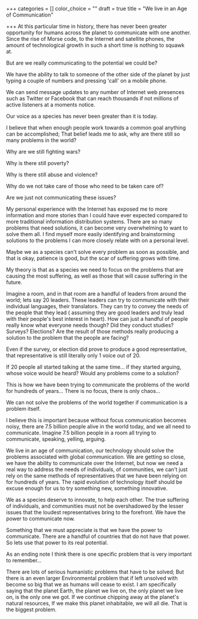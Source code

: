 +++
categories = []
color_choice = ""
draft = true
title = "We live in an Age of Communication"

+++
At this particular time in history, there has never been greater opportunity for humans across the planet to communicate with one another. Since the rise of Morse code, to the Internet and satellite phones, the amount of technological growth in such a short time is nothing to squawk at.

But are we really communicating to the potential we could be?

We have the ability to talk to someone of the other side of the planet by just typing a couple of numbers and pressing 'call' on a mobile phone.

We can send message updates to any number of Internet web presences such as Twitter or Facebook that can reach thousands if not millions of active listeners at a moments notice.

Our voice as a species has never been greater than it is today.

I believe that when enough people work towards a common goal anything can be accomplished; That belief leads me to ask, why are there still so many problems in the world?

Why are we still fighting wars?

Why is there still poverty?

Why is there still abuse and violence?

Why do we not take care of those who need to be taken care of?

Are we just not communicating these issues?

My personal experience with the Internet has exposed me to more information and more stories than I could have ever expected compared to more traditional information distribution systems. There are so many problems that need solutions, it can become very overwhelming to want to solve them all. I find myself more easily identifying and brainstorming solutions to the problems I can more closely relate with on a personal level.

Maybe we as a species can't solve every problem as soon as possible, and that is okay, patience is good, but the scar of suffering grows with time.

My theory is that as a species we need to focus on the problems that are causing the most suffering, as well as those that will cause suffering in the future.

Imagine a room, and in that room are a handful of leaders from around the world; lets say 20 leaders. These leaders can try to communicate with their individual languages, their translators. They can try to convey the needs of the people that they lead ( assuming they are good leaders and truly lead with their people's best interest in heart). How can just a handful of people really know what everyone needs though? Did they conduct studies? Surveys? Elections? Are the result of those methods really producing a solution to the problem that the people are facing?

Even if the survey, or election did prove to produce a good representative, that representative is still literally only 1 voice out of 20.

If 20 people all started talking at the same time... if they started arguing, whose voice would be heard? Would any problems come to a solution?

This is how we have been trying to communicate the problems of the world for hundreds of years... There is no focus, there is only chaos...

We can not solve the problems of the world together if communication is a problem itself.

I believe this is important because without focus communication becomes noisy, there are 7.5 billion people alive in the world today, and we all need to communicate. Imagine 7.5 billion people in a room all trying to communicate, speaking, yelling, arguing.

We live in an age of communication, our technology should solve the problems associated with global communication. We are getting so close, we have the ability to communicate over the Internet, but now we need a real way to address the needs of individuals, of communities, we can't just rely on the same methods of representatives that we have been relying on for hundreds of years. The rapid evolution of technology itself should be excuse enough for us to try something new, something innovative. 

We as a species deserve to innovate, to help each other. The true suffering of individuals, and communities must not be overshadowed by the lesser issues that the loudest representatives bring to the forefront. We have the power to communicate now.

Something that we must appreciate is that we have the power to communicate. There are a handful of countries that do not have that power. So lets use that power to its real potential.

As an ending note I think there is one specific problem that is very important to remember...

There are lots of serious humanistic problems that have to be solved; But there is an even larger Environmental problem that if left unsolved with become so big that we as humans will cease to exist. I am specifically saying that the planet Earth, the planet we live on, the only planet we live on, is the only one we got. If we continue chipping away at the planet's natural resources, If we make this planet inhabitable, we will all die. That is the biggest problem.